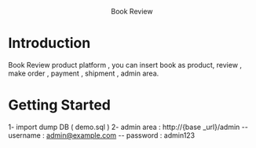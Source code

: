 <p  align="center">Book Review</p>

# Introduction
Book Review product platform , you can insert book as product,
review , make order , payment , shipment , admin area.

 
# Getting Started


  
1- import dump DB ( demo.sql )
2- admin area : http://{base _url}/admin
-- username :  admin@example.com
-- password : admin123
  


  


  

